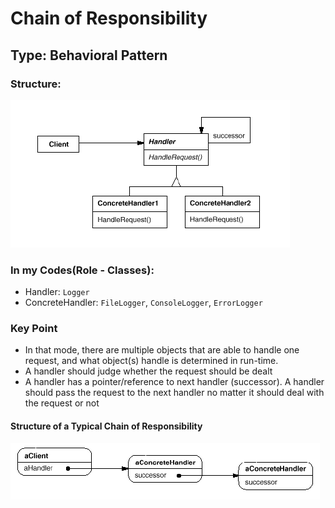 # Chain of Responsibility

## Type: Behavioral Pattern

### Structure:
<img src="./chain_1.png"/>

### In my Codes(Role - Classes):
- Handler: `Logger`
- ConcreteHandler: `FileLogger`, `ConsoleLogger`, `ErrorLogger`

### Key Point
- In that mode, there are multiple objects that are able to handle one request, 
 and what object(s) handle is determined in run-time.
- A handler should judge whether the request should be dealt
- A handler has a pointer/reference to next handler (successor). A handler should 
 pass the request to the next handler no matter it should deal with the request 
 or not
#### Structure of a Typical Chain of Responsibility 
<img src="./chain_2.png"/>